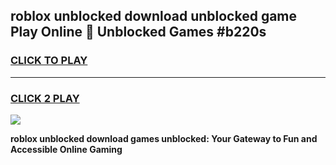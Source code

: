 
## roblox unblocked download unblocked game Play Online 👋 Unblocked Games #b220s
<h3>
<a href="https://premium.freeplayer.one?title=roblox_unblocked_download&ref=21F">CLICK TO PLAY</a></h3>
<hr>

<h3>
<a href="https://premium.freeplayer.one?title=roblox_unblocked_download&ref=21F">CLICK 2 PLAY</a>
  
</h3>

<a href="https://premium.freeplayer.one?title=roblox_unblocked_download&ref=21F/"><img src="https://clearcache.store/games.png"></a>


**roblox unblocked download games unblocked: Your Gateway to Fun and Accessible Online Gaming**
